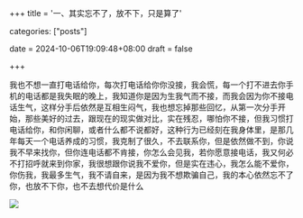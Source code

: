 +++
title = '一、其实忘不了，放不下，只是算了'

categories: ["posts\"]

date = 2024-10-06T19:09:48+08:00
draft = false



+++

我也不想一直打电话给你，每次打电话给你你没接，我会慌，每一个打不进去你手机的电话都是我失眠的晚上，我知道你是因为生我气而不接，而我会因为你不接电话生气，这样分手后依然是互相生闷气，我也想忘掉那些回忆，从第一次分手开始，那些美好的过去，跟现在的现实做对比，实在残忍，哪怕你不接，但我习惯打电话给你，和你闲聊，或者什么都不说都好，这种行为已经刻在我身体里，是那几年每天一个电话养成的习惯，我克制了很久，不去联系你，但是依然做不到，你说我不早来找你，但你连电话都不肯接，你怎么会见我，若你愿意接电话，我又何必不打招呼就来到你家，我很想跟你说我不爱你，但是实在违心，我怎么能不爱你，你伤我，我最多生气，我不请自来，是因为我不想欺骗自己，我的本心依然忘不了你，也放不下你，也不去想代价是什么

![](https://gitee.com/huangzejie/drawing-bed/raw/master/202410061914389.jpeg)
